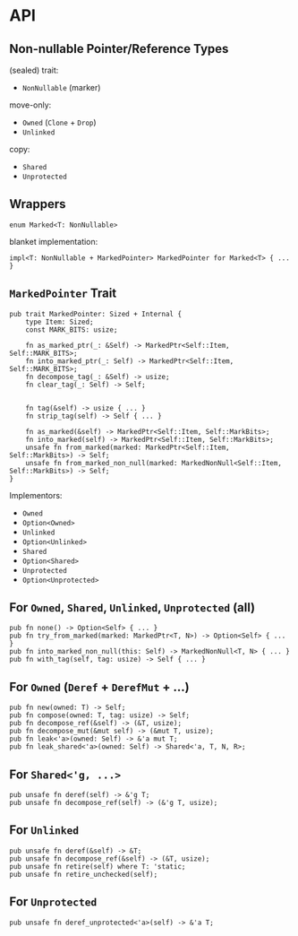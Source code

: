 # API

## Non-nullable Pointer/Reference Types

(sealed) trait:
- `NonNullable` (marker)

move-only:
- `Owned` (`Clone` + `Drop`)
- `Unlinked`

copy:
- `Shared`
- `Unprotected` 

## Wrappers

`enum Marked<T: NonNullable>`

blanket implementation:

```
impl<T: NonNullable + MarkedPointer> MarkedPointer for Marked<T> { ... }
```

## `MarkedPointer` Trait

```
pub trait MarkedPointer: Sized + Internal {
    type Item: Sized;
    const MARK_BITS: usize;

    fn as_marked_ptr(_: &Self) -> MarkedPtr<Self::Item, Self::MARK_BITS>;
    fn into_marked_ptr(_: Self) -> MarkedPtr<Self::Item, Self::MARK_BITS>;
    fn decompose_tag(_: &Self) -> usize;
    fn clear_tag(_: Self) -> Self;
    

    fn tag(&self) -> usize { ... }
    fn strip_tag(self) -> Self { ... }

    fn as_marked(&self) -> MarkedPtr<Self::Item, Self::MarkBits>;
    fn into_marked(self) -> MarkedPtr<Self::Item, Self::MarkBits>;
    unsafe fn from_marked(marked: MarkedPtr<Self::Item, Self::MarkBits>) -> Self;
    unsafe fn from_marked_non_null(marked: MarkedNonNull<Self::Item, Self::MarkBits>) -> Self;
}
```

Implementors:
- `Owned`
- `Option<Owned>`
- `Unlinked`
- `Option<Unlinked>`
- `Shared`
- `Option<Shared>`
- `Unprotected`
- `Option<Unprotected>`

## For `Owned`, `Shared`, `Unlinked`, `Unprotected` (all)

```
pub fn none() -> Option<Self> { ... }
pub fn try_from_marked(marked: MarkedPtr<T, N>) -> Option<Self> { ... }
pub fn into_marked_non_null(this: Self) -> MarkedNonNull<T, N> { ... }
pub fn with_tag(self, tag: usize) -> Self { ... }
```

## For `Owned` (`Deref` + `DerefMut` + ...)

```
pub fn new(owned: T) -> Self;
pub fn compose(owned: T, tag: usize) -> Self;
pub fn decompose_ref(&self) -> (&T, usize);
pub fn decompose_mut(&mut self) -> (&mut T, usize);
pub fn leak<'a>(owned: Self) -> &'a mut T;
pub fn leak_shared<'a>(owned: Self) -> Shared<'a, T, N, R>;
```

## For `Shared<'g, ...>`

```
pub unsafe fn deref(self) -> &'g T;
pub unsafe fn decompose_ref(self) -> (&'g T, usize);
```

## For `Unlinked`

```
pub unsafe fn deref(&self) -> &T;
pub unsafe fn decompose_ref(&self) -> (&T, usize);
pub unsafe fn retire(self) where T: 'static;
pub unsafe fn retire_unchecked(self);
```

## For `Unprotected`

```
pub unsafe fn deref_unprotected<'a>(self) -> &'a T;
```

